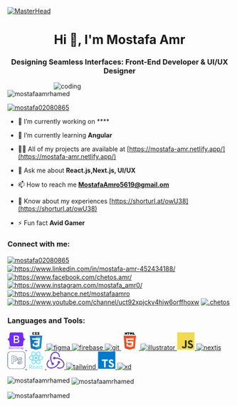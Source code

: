 [![MasterHead](https://i.imgur.com/x8GLl0y.png)](https://mostafa-amr.netlify.app/)
<h1 align="center">Hi 👋, I'm Mostafa Amr</h1>
<h3 align="center">Designing Seamless Interfaces: Front-End Developer & UI/UX Designer</h3>
<img align="right" alt="coding" width="400" src="https://img.getimg.ai/generated/img-mor154uexcMeycceuCC46.jpeg">
<p align="left"> <img src="https://komarev.com/ghpvc/?username=mostafaamrhamed&label=Profile%20views&color=0e75b6&style=flat" alt="mostafaamrhamed" /> </p>

<p align="left"> <a href="https://twitter.com/mostafa02080865" target="blank"><img src="https://img.shields.io/twitter/follow/mostafa02080865?logo=twitter&style=for-the-badge" alt="mostafa02080865" /></a> </p>

- 🔭 I’m currently working on ****

- 🌱 I’m currently learning **Angular**

- 👨‍💻 All of my projects are available at [https://mostafa-amr.netlify.app/](https://mostafa-amr.netlify.app/)

- 💬 Ask me about **React.js,Next.js, UI/UX**

- 📫 How to reach me **MostafaAmro5619@gmail.om**

- 📄 Know about my experiences [https://shorturl.at/owU38](https://shorturl.at/owU38)

- ⚡ Fun fact **Avid Gamer**

<h3 align="left">Connect with me:</h3>
<p align="left">
<a href="https://twitter.com/mostafa02080865" target="blank"><img align="center" src="https://raw.githubusercontent.com/rahuldkjain/github-profile-readme-generator/master/src/images/icons/Social/twitter.svg" alt="mostafa02080865" height="30" width="40" /></a>
<a href="https://www.linkedin.com/in/mostafa-amr-452434188/" target="blank"><img align="center" src="https://raw.githubusercontent.com/rahuldkjain/github-profile-readme-generator/master/src/images/icons/Social/linked-in-alt.svg" alt="https://www.linkedin.com/in/mostafa-amr-452434188/" height="30" width="40" /></a>
<a href="https://fb.com/https://www.facebook.com/chetos.amr/" target="blank"><img align="center" src="https://raw.githubusercontent.com/rahuldkjain/github-profile-readme-generator/master/src/images/icons/Social/facebook.svg" alt="https://www.facebook.com/chetos.amr/" height="30" width="40" /></a>
<a href="https://instagram.com/https://www.instagram.com/mostafa_amr0/" target="blank"><img align="center" src="https://raw.githubusercontent.com/rahuldkjain/github-profile-readme-generator/master/src/images/icons/Social/instagram.svg" alt="https://www.instagram.com/mostafa_amr0/" height="30" width="40" /></a>
<a href="https://www.behance.net/https://www.behance.net/mostafaamro" target="blank"><img align="center" src="https://raw.githubusercontent.com/rahuldkjain/github-profile-readme-generator/master/src/images/icons/Social/behance.svg" alt="https://www.behance.net/mostafaamro" height="30" width="40" /></a>
<a href="https://www.youtube.com/c/https://www.youtube.com/channel/uct92xpjckv4hiw6orffhoxw" target="blank"><img align="center" src="https://raw.githubusercontent.com/rahuldkjain/github-profile-readme-generator/master/src/images/icons/Social/youtube.svg" alt="https://www.youtube.com/channel/uct92xpjckv4hiw6orffhoxw" height="30" width="40" /></a>
<a href="https://discord.gg/.chetos" target="blank"><img align="center" src="https://raw.githubusercontent.com/rahuldkjain/github-profile-readme-generator/master/src/images/icons/Social/discord.svg" alt=".chetos" height="30" width="40" /></a>
</p>

<h3 align="left">Languages and Tools:</h3>
<p align="left"> <a href="https://getbootstrap.com" target="_blank" rel="noreferrer"> <img src="https://raw.githubusercontent.com/devicons/devicon/master/icons/bootstrap/bootstrap-plain-wordmark.svg" alt="bootstrap" width="40" height="40"/> </a> <a href="https://www.w3schools.com/css/" target="_blank" rel="noreferrer"> <img src="https://raw.githubusercontent.com/devicons/devicon/master/icons/css3/css3-original-wordmark.svg" alt="css3" width="40" height="40"/> </a> <a href="https://www.figma.com/" target="_blank" rel="noreferrer"> <img src="https://www.vectorlogo.zone/logos/figma/figma-icon.svg" alt="figma" width="40" height="40"/> </a> <a href="https://firebase.google.com/" target="_blank" rel="noreferrer"> <img src="https://www.vectorlogo.zone/logos/firebase/firebase-icon.svg" alt="firebase" width="40" height="40"/> </a> <a href="https://git-scm.com/" target="_blank" rel="noreferrer"> <img src="https://www.vectorlogo.zone/logos/git-scm/git-scm-icon.svg" alt="git" width="40" height="40"/> </a> <a href="https://www.w3.org/html/" target="_blank" rel="noreferrer"> <img src="https://raw.githubusercontent.com/devicons/devicon/master/icons/html5/html5-original-wordmark.svg" alt="html5" width="40" height="40"/> </a> <a href="https://www.adobe.com/in/products/illustrator.html" target="_blank" rel="noreferrer"> <img src="https://www.vectorlogo.zone/logos/adobe_illustrator/adobe_illustrator-icon.svg" alt="illustrator" width="40" height="40"/> </a> <a href="https://developer.mozilla.org/en-US/docs/Web/JavaScript" target="_blank" rel="noreferrer"> <img src="https://raw.githubusercontent.com/devicons/devicon/master/icons/javascript/javascript-original.svg" alt="javascript" width="40" height="40"/> </a> <a href="https://nextjs.org/" target="_blank" rel="noreferrer"> <img src="https://cdn.worldvectorlogo.com/logos/nextjs-2.svg" alt="nextjs" width="40" height="40"/> </a> <a href="https://www.photoshop.com/en" target="_blank" rel="noreferrer"> <img src="https://raw.githubusercontent.com/devicons/devicon/master/icons/photoshop/photoshop-line.svg" alt="photoshop" width="40" height="40"/> </a> <a href="https://reactjs.org/" target="_blank" rel="noreferrer"> <img src="https://raw.githubusercontent.com/devicons/devicon/master/icons/react/react-original-wordmark.svg" alt="react" width="40" height="40"/> </a> <a href="https://redux.js.org" target="_blank" rel="noreferrer"> <img src="https://raw.githubusercontent.com/devicons/devicon/master/icons/redux/redux-original.svg" alt="redux" width="40" height="40"/> </a> <a href="https://tailwindcss.com/" target="_blank" rel="noreferrer"> <img src="https://www.vectorlogo.zone/logos/tailwindcss/tailwindcss-icon.svg" alt="tailwind" width="40" height="40"/> </a> <a href="https://www.typescriptlang.org/" target="_blank" rel="noreferrer"> <img src="https://raw.githubusercontent.com/devicons/devicon/master/icons/typescript/typescript-original.svg" alt="typescript" width="40" height="40"/> </a> <a href="https://www.adobe.com/products/xd.html" target="_blank" rel="noreferrer"> <img src="https://cdn.worldvectorlogo.com/logos/adobe-xd.svg" alt="xd" width="40" height="40"/> </a> </p>

<p><img align="left" src="https://github-readme-stats.vercel.app/api/top-langs?username=mostafaamrhamed&show_icons=true&locale=en&layout=compact" alt="mostafaamrhamed" /></p>

<p>&nbsp;<img align="center" src="https://github-readme-stats.vercel.app/api?username=mostafaamrhamed&show_icons=true&locale=en" alt="mostafaamrhamed" /></p>

<p><img align="center" src="https://github-readme-streak-stats.herokuapp.com/?user=mostafaamrhamed&" alt="mostafaamrhamed" /></p>
